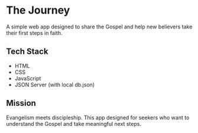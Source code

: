 # The Journey

A simple web app designed to share the Gospel and help new believers take their first steps in faith.

## Tech Stack
- HTML
- CSS
- JavaScript
- JSON Server (with local db.json)

## Mission
Evangelism meets discipleship. This app designed for seekers who want to understand the Gospel and take meaningful next steps.
